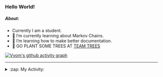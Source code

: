 ### Hello World!

##### About:
- Currently I am a student.
- 🌱 I’m currently learning about Markov Chains.
- 🌱 I’m learning how to make better documentation.
- 🌱 GO PLANT SOME TREES AT [TEAM TREES](https://teamtrees.org/)

[![Vyom's github activity graph](https://activity-graph.herokuapp.com/graph?username=Vyvy-vi)](https://github.com/ashutosh00710/github-readme-activity-graph)

---
<details>
  <summary>:zap: My Activity:</summary>
  
<!--START_SECTION:waka-->
![Code Time](http://img.shields.io/badge/Code%20Time-779%20hrs%201%20min-blue)

**I'm a Night 🦉** 

```text
🌞 Morning    67 commits     ██░░░░░░░░░░░░░░░░░░░░░░░   10.03% 
🌆 Daytime    156 commits    █████░░░░░░░░░░░░░░░░░░░░   23.35% 
🌃 Evening    209 commits    ███████░░░░░░░░░░░░░░░░░░   31.29% 
🌙 Night      236 commits    ████████░░░░░░░░░░░░░░░░░   35.33%

```
📅 **I'm Most Productive on Sunday** 

```text
Monday       66 commits     ██░░░░░░░░░░░░░░░░░░░░░░░   9.88% 
Tuesday      110 commits    ████░░░░░░░░░░░░░░░░░░░░░   16.47% 
Wednesday    104 commits    ████░░░░░░░░░░░░░░░░░░░░░   15.57% 
Thursday     84 commits     ███░░░░░░░░░░░░░░░░░░░░░░   12.57% 
Friday       88 commits     ███░░░░░░░░░░░░░░░░░░░░░░   13.17% 
Saturday     66 commits     ██░░░░░░░░░░░░░░░░░░░░░░░   9.88% 
Sunday       150 commits    █████░░░░░░░░░░░░░░░░░░░░   22.46%

```


📊 **This Week I Spent My Time On** 

```text
🔥 Editors: 
VS Code                  24 hrs 10 mins      ███████████████████████░░   92.8% 
Vim                      1 hr 52 mins        █░░░░░░░░░░░░░░░░░░░░░░░░   7.2%

🐱‍💻 Projects: 
uni-webpages             12 hrs 2 mins       ███████████░░░░░░░░░░░░░░   46.22% 
api                      4 hrs 13 mins       ████░░░░░░░░░░░░░░░░░░░░░   16.24% 
CSF                      3 hrs 53 mins       ███░░░░░░░░░░░░░░░░░░░░░░   14.95% 
praise_backend_js        2 hrs 46 mins       ██░░░░░░░░░░░░░░░░░░░░░░░   10.67% 
blog                     2 hrs 3 mins        ██░░░░░░░░░░░░░░░░░░░░░░░   7.89%

```


 Last Updated on 03/05/2022 20:04:34 UTC
<!--END_SECTION:waka-->
</details>
